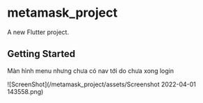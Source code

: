 # metamask_project

A new Flutter project.

## Getting Started

Màn hình menu nhưng chưa có nav tới do chưa xong login

![ScreenShot](/metamask_project/assets/Screenshot 2022-04-01 143558.png)

